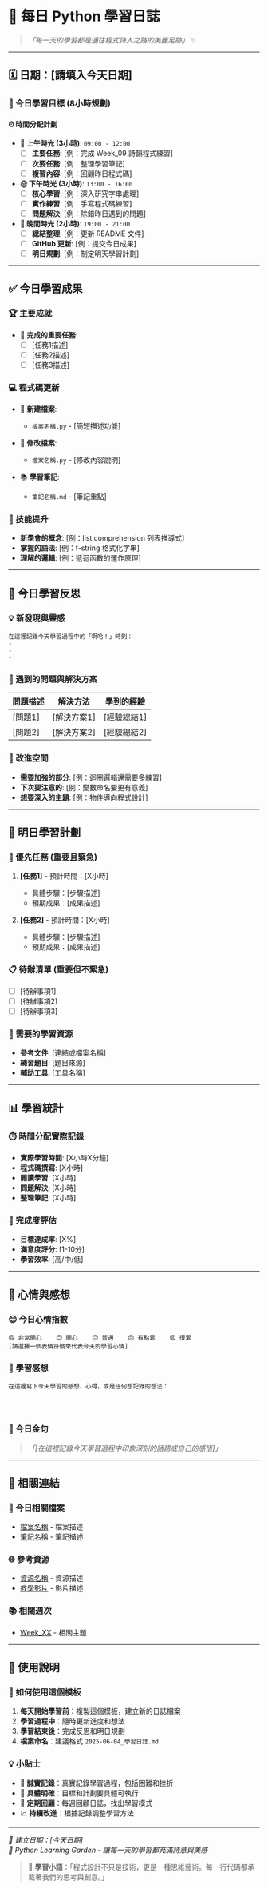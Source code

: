 # 📅 每日 Python 學習日誌

> *「每一天的學習都是通往程式詩人之路的美麗足跡」* ✨

---

## 🗓️ 日期：[請填入今天日期]

### 🌅 今日學習目標 (8小時規劃)

#### ⏰ 時間分配計劃
- **🌄 上午時光 (3小時)**: `09:00 - 12:00`
  - [ ] **主要任務**: [例：完成 Week_09 詩韻程式練習]
  - [ ] **次要任務**: [例：整理學習筆記]
  - [ ] **複習內容**: [例：回顧昨日程式碼]

- **🌞 下午時光 (3小時)**: `13:00 - 16:00`
  - [ ] **核心學習**: [例：深入研究字串處理]
  - [ ] **實作練習**: [例：手寫程式碼練習]
  - [ ] **問題解決**: [例：除錯昨日遇到的問題]

- **🌙 晚間時光 (2小時)**: `19:00 - 21:00`
  - [ ] **總結整理**: [例：更新 README 文件]
  - [ ] **GitHub 更新**: [例：提交今日成果]
  - [ ] **明日規劃**: [例：制定明天學習計劃]

---

## ✅ 今日學習成果

### 🏆 主要成就
- 🎯 **完成的重要任務**:
  - [ ] [任務1描述]
  - [ ] [任務2描述]
  - [ ] [任務3描述]

### 💻 程式碼更新
- 📝 **新建檔案**:
  - `檔案名稱.py` - [簡短描述功能]
  
- 🔧 **修改檔案**:
  - `檔案名稱.py` - [修改內容說明]
  
- 📚 **學習筆記**:
  - `筆記名稱.md` - [筆記重點]

### 🌟 技能提升
- **新學會的概念**: [例：list comprehension 列表推導式]
- **掌握的語法**: [例：f-string 格式化字串]
- **理解的邏輯**: [例：遞迴函數的運作原理]

---

## 🤔 今日學習反思

### 💡 新發現與靈感
```
在這裡記錄今天學習過程中的「啊哈！」時刻：
- 
- 
- 
```

### 🐛 遇到的問題與解決方案
| 問題描述 | 解決方法 | 學到的經驗 |
|----------|----------|------------|
| [問題1] | [解決方案1] | [經驗總結1] |
| [問題2] | [解決方案2] | [經驗總結2] |

### 🎯 改進空間
- **需要加強的部分**: [例：迴圈邏輯還需要多練習]
- **下次要注意的**: [例：變數命名要更有意義]
- **想要深入的主題**: [例：物件導向程式設計]

---

## 🚀 明日學習計劃

### 🎯 優先任務 (重要且緊急)
1. **[任務1]** - 預計時間：[X小時]
   - 具體步驟：[步驟描述]
   - 預期成果：[成果描述]

2. **[任務2]** - 預計時間：[X小時]
   - 具體步驟：[步驟描述]
   - 預期成果：[成果描述]

### 📋 待辦清單 (重要但不緊急)
- [ ] [待辦事項1]
- [ ] [待辦事項2]
- [ ] [待辦事項3]

### 🔗 需要的學習資源
- **參考文件**: [連結或檔案名稱]
- **練習題目**: [題目來源]
- **輔助工具**: [工具名稱]

---

## 📊 學習統計

### ⏱️ 時間分配實際記錄
- **實際學習時間**: [X小時X分鐘]
- **程式碼撰寫**: [X小時]
- **閱讀學習**: [X小時]
- **問題解決**: [X小時]
- **整理筆記**: [X小時]

### 🎯 完成度評估
- **目標達成率**: [X%]
- **滿意度評分**: [1-10分]
- **學習效率**: [高/中/低]

---

## 🌈 心情與感想

### 😊 今日心情指數
```
😄 非常開心    😊 開心    😐 普通    😔 有點累    😫 很累
[請選擇一個表情符號來代表今天的學習心情]
```

### 💭 學習感想
```
在這裡寫下今天學習的感想、心得，或是任何想記錄的想法：




```

### 🌟 今日金句
> *「[在這裡記錄今天學習過程中印象深刻的話語或自己的感悟]」*

---

## 🔗 相關連結

### 📁 今日相關檔案
- [檔案名稱](./路徑/檔案名稱.py) - 檔案描述
- [筆記名稱](./路徑/筆記名稱.md) - 筆記描述

### 🌐 參考資源
- [資源名稱](連結) - 資源描述
- [教學影片](連結) - 影片描述

### 📚 相關週次
- [Week_XX](./week_XX/) - 相關主題

---

## 📝 使用說明

### 🎯 如何使用這個模板
1. **每天開始學習前**：複製這個模板，建立新的日誌檔案
2. **學習過程中**：隨時更新進度和想法
3. **學習結束後**：完成反思和明日規劃
4. **檔案命名**：建議格式 `2025-06-04_學習日誌.md`

### 💡 小貼士
- 🌟 **誠實記錄**：真實記錄學習過程，包括困難和挫折
- 🎯 **具體明確**：目標和計劃要具體可執行
- 🔄 **定期回顧**：每週回顧日誌，找出學習模式
- 📈 **持續改進**：根據記錄調整學習方法

---

*📅 建立日期：[今天日期]*  
*🌸 Python Learning Garden - 讓每一天的學習都充滿詩意與美感*

> 💫 **學習小語**：「程式設計不只是技術，更是一種思維藝術。每一行代碼都承載著我們的思考與創意。」
